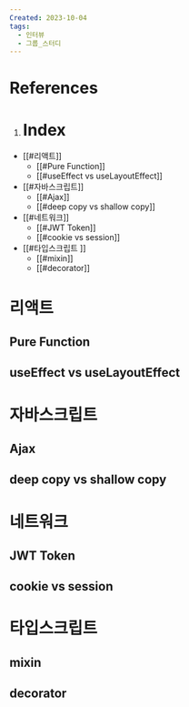 ```yaml
---
Created: 2023-10-04
tags:
  - 인터뷰
  - 그룹_스터디
---
```

# References
1. # Index
- [[#리액트]]
	- [[#Pure Function]]
	- [[#useEffect vs useLayoutEffect]]
- [[#자바스크립트]]
	- [[#Ajax]]
	- [[#deep copy vs shallow copy]]
- [[#네트워크]]
	- [[#JWT Token]]
	- [[#cookie vs session]]
- [[#타입스크립트 ]]
	- [[#mixin]]
	- [[#decorator]]
# 리액트
## Pure Function
## useEffect vs useLayoutEffect

# 자바스크립트
## Ajax
## deep copy vs shallow copy
# 네트워크
## JWT Token
## cookie vs session
# 타입스크립트
## mixin
## decorator